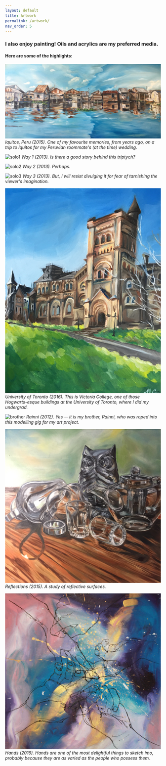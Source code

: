 ```yaml
---
layout: default
title: Artwork
permalink: /artwork/
nav_order: 5
---
```


### I also enjoy painting! Oils and acrylics are my preferred media. 
#### Here are some of the highlights:

![floating-city](/images/floating_city.jpg)
*Iquitos, Peru (2015). One of my favourite memories, from years ago, on a trip to Iquitos for my Peruvian roommate's (at the time) wedding.*

![solo1](/images/solo1.jpg)
*Way 1 (2013). Is there a good story behind this triptych?*

![solo2](/images/solo2.jpg)
*Way 2 (2013). Perhaps.*

![solo3](/images/solo3.jpg)
*Way 3 (2013). But, I will resist divulging it for fear of tarnishing the viewer's imagination.*

![university](/images/UofT.jpg)
*University of Toronto (2016). This is Victoria College, one of those Hogwarts-esque buildings at the University of Toronto, where I did my undergrad.*

![brother](/images/rainni.jpg)
*Rainni (2012). Yes -- it is my brother, Rainni, who was roped into this modelling gig for my art project.*

![shiny-objects](/images/shinyobj.jpg)
*Reflections (2015). A study of reflective surfaces.*

![hands](/images/hands.jpg)
*Hands (2016). Hands are one of the most delightful things to sketch imo, probably because they are as varied as the people who possess them.*